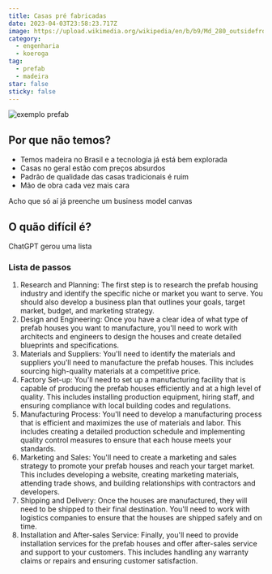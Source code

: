 ```yaml
---
title: Casas pré fabricadas
date: 2023-04-03T23:58:23.717Z
image: https://upload.wikimedia.org/wikipedia/en/b/b9/Md_280_outsidefront.jpg
category:
  - engenharia
  - koeroga
tag:
  - prefab
  - madeira
star: false
sticky: false
---
```


![exemplo prefab](https://upload.wikimedia.org/wikipedia/en/b/b9/Md_280_outsidefront.jpg)
## Por que não temos?

- Temos madeira no Brasil e a tecnologia já está bem explorada
- Casas no geral estão com preços absurdos
- Padrão de qualidade das casas tradicionais é ruim
- Mão de obra cada vez mais cara

Acho que só aí já preenche um business model canvas

## O quão difícil é?

ChatGPT gerou uma lista
### Lista de passos

1. Research and Planning: The first step is to research the prefab housing industry and identify the specific niche or market you want to serve. You should also develop a business plan that outlines your goals, target market, budget, and marketing strategy.
2. Design and Engineering: Once you have a clear idea of what type of prefab houses you want to manufacture, you'll need to work with architects and engineers to design the houses and create detailed blueprints and specifications.
3. Materials and Suppliers: You'll need to identify the materials and suppliers you'll need to manufacture the prefab houses. This includes sourcing high-quality materials at a competitive price.
4. Factory Set-up: You'll need to set up a manufacturing facility that is capable of producing the prefab houses efficiently and at a high level of quality. This includes installing production equipment, hiring staff, and ensuring compliance with local building codes and regulations.
5. Manufacturing Process: You'll need to develop a manufacturing process that is efficient and maximizes the use of materials and labor. This includes creating a detailed production schedule and implementing quality control measures to ensure that each house meets your standards.
6. Marketing and Sales: You'll need to create a marketing and sales strategy to promote your prefab houses and reach your target market. This includes developing a website, creating marketing materials, attending trade shows, and building relationships with contractors and developers.
7. Shipping and Delivery: Once the houses are manufactured, they will need to be shipped to their final destination. You'll need to work with logistics companies to ensure that the houses are shipped safely and on time.
8. Installation and After-sales Service: Finally, you'll need to provide installation services for the prefab houses and offer after-sales service and support to your customers. This includes handling any warranty claims or repairs and ensuring customer satisfaction. 